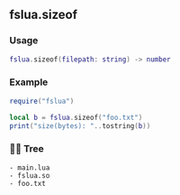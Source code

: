 ## fslua.sizeof
### Usage
```lua
fslua.sizeof(filepath: string) -> number
```
### Example
```lua
require("fslua")

local b = fslua.sizeof("foo.txt")
print("size(bytes): "..tostring(b))
```
### 🌲🌳 Tree
```
- main.lua
- fslua.so
- foo.txt
```
